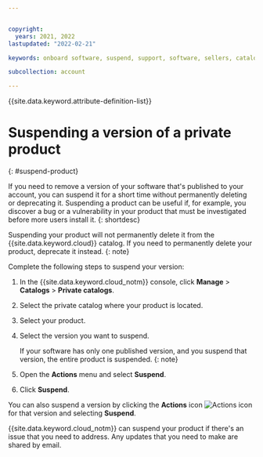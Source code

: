 ```yaml
---


copyright:
  years: 2021, 2022
lastupdated: "2022-02-21"

keywords: onboard software, suspend, support, software, sellers, catalog, Partner Center - Sell, remove, delete, deprecate, catalogs, private catalogs

subcollection: account

---
```


{{site.data.keyword.attribute-definition-list}}

# Suspending a version of a private product
{: #suspend-product}

If you need to remove a version of your software that's published to your account, you can suspend it for a short time without permanently deleting or deprecating it. Suspending a product can be useful if, for example, you discover a bug or a vulnerability in your product that must be investigated before more users install it. 
{: shortdesc}

Suspending your product will not permanently delete it from the {{site.data.keyword.cloud}} catalog. If you need to permanently delete your product, deprecate it instead.
{: note}

Complete the following steps to suspend your version: 

1. In the {{site.data.keyword.cloud_notm}} console, click **Manage** > **Catalogs** > **Private catalogs**.
1. Select the private catalog where your product is located.
1. Select your product. 
1. Select the version you want to suspend. 
   
   If your software has only one published version, and you suspend that version, the entire product is suspended. 
   {: note}

1. Open the **Actions** menu and select **Suspend**. 
1. Click **Suspend**. 

You can also suspend a version by clicking the **Actions** icon ![Actions icon](../icons/actions-icon-vertical.svg "Actions") for that version and selecting **Suspend**.

{{site.data.keyword.cloud_notm}} can suspend your product if there's an issue that you need to address. Any updates that you need to make are shared by email. 
